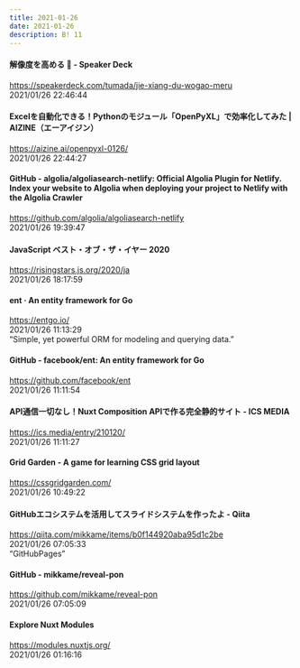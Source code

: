 ```yaml
---
title: 2021-01-26
date: 2021-01-26
description: B! 11
---
```


#### 解像度を高める 🔬 - Speaker Deck
https://speakerdeck.com/tumada/jie-xiang-du-wogao-meru<br>
2021/01/26 22:46:44<br>


#### Excelを自動化できる！Pythonのモジュール「OpenPyXL」で効率化してみた | AIZINE（エーアイジン）
https://aizine.ai/openpyxl-0126/<br>
2021/01/26 22:44:27<br>


#### GitHub - algolia/algoliasearch-netlify: Official Algolia Plugin for Netlify. Index your website to Algolia when deploying your project to Netlify with the Algolia Crawler
https://github.com/algolia/algoliasearch-netlify<br>
2021/01/26 19:39:47<br>


#### JavaScript ベスト・オブ・ザ・イヤー 2020
https://risingstars.js.org/2020/ja<br>
2021/01/26 18:17:59<br>


#### ent · An entity framework for Go
https://entgo.io/<br>
2021/01/26 11:13:29<br>
“Simple, yet powerful ORM for modeling and querying data.”


#### GitHub - facebook/ent: An entity framework for Go
https://github.com/facebook/ent<br>
2021/01/26 11:11:54<br>


#### API通信一切なし！Nuxt Composition APIで作る完全静的サイト - ICS MEDIA
https://ics.media/entry/210120/<br>
2021/01/26 11:11:27<br>


#### Grid Garden - A game for learning CSS grid layout
https://cssgridgarden.com/<br>
2021/01/26 10:49:22<br>


#### GitHubエコシステムを活用してスライドシステムを作ったよ - Qiita
https://qiita.com/mikkame/items/b0f144920aba95d1c2be<br>
2021/01/26 07:05:33<br>
“GitHubPages”


#### GitHub - mikkame/reveal-pon
https://github.com/mikkame/reveal-pon<br>
2021/01/26 07:05:09<br>


#### Explore Nuxt Modules
https://modules.nuxtjs.org/<br>
2021/01/26 01:16:16<br>


